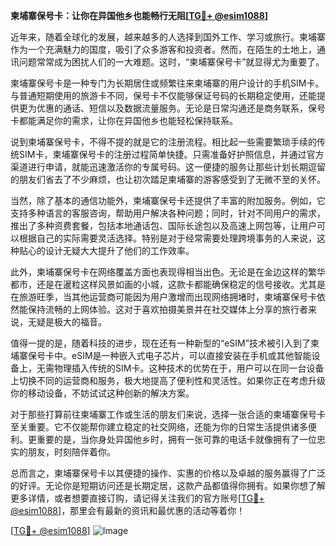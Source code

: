 **柬埔寨保号卡：让你在异国他乡也能畅行无阻[[TG💪+ @esim1088](https://t.me/s/esim1088)]**

近年来，随着全球化的发展，越来越多的人选择到国外工作、学习或旅行。柬埔寨作为一个充满魅力的国度，吸引了众多游客和投资者。然而，在陌生的土地上，通讯问题常常成为困扰人们的一大难题。这时，“柬埔寨保号卡”就显得尤为重要了。

柬埔寨保号卡是一种专门为长期居住或频繁往来柬埔寨的用户设计的手机SIM卡。与普通短期使用的旅游卡不同，保号卡不仅能够保证号码的长期稳定使用，还能提供更为优惠的通话、短信以及数据流量服务。无论是日常沟通还是商务联系，保号卡都能满足你的需求，让你在异国他乡也能轻松保持联系。

说到柬埔寨保号卡，不得不提的就是它的注册流程。相比起一些需要繁琐手续的传统SIM卡，柬埔寨保号卡的注册过程简单快捷。只需准备好护照信息，并通过官方渠道进行申请，就能迅速激活你的专属号码。这一便捷的服务让那些计划长期逗留的朋友们省去了不少麻烦，也让初次踏足柬埔寨的游客感受到了无微不至的关怀。

当然，除了基本的通信功能外，柬埔寨保号卡还提供了丰富的附加服务。例如，它支持多种语言的客服咨询，帮助用户解决各种问题；同时，针对不同用户的需求，推出了多种资费套餐，包括本地通话包、国际长途包以及高速上网包等，让用户可以根据自己的实际需要灵活选择。特别是对于经常需要处理跨境事务的人来说，这种贴心的设计无疑大大提升了他们的工作效率。

此外，柬埔寨保号卡在网络覆盖方面也表现得相当出色。无论是在金边这样的繁华都市，还是在暹粒这样风景如画的小城，这款卡都能确保稳定的信号接收。尤其是在旅游旺季，当其他运营商可能因为用户激增而出现网络拥堵时，柬埔寨保号卡依然能保持流畅的上网体验。这对于喜欢拍摄美景并在社交媒体上分享的旅行者来说，无疑是极大的福音。

值得一提的是，随着科技的进步，现在还有一种新型的“eSIM”技术被引入到了柬埔寨保号卡中。eSIM是一种嵌入式电子芯片，可以直接安装在手机或其他智能设备上，无需物理插入传统的SIM卡。这种技术的优势在于，用户可以在同一台设备上切换不同的运营商和服务，极大地提高了便利性和灵活性。如果你正在考虑升级你的移动设备，不妨试试这种创新的解决方案。

对于那些打算前往柬埔寨工作或生活的朋友们来说，选择一张合适的柬埔寨保号卡至关重要。它不仅能帮你建立稳定的社交网络，还能为你的日常生活提供诸多便利。更重要的是，当你身处异国他乡时，拥有一张可靠的电话卡就像拥有了一位忠实的朋友，时刻陪伴着你。

总而言之，柬埔寨保号卡以其便捷的操作、实惠的价格以及卓越的服务赢得了广泛的好评。无论你是短期访问还是长期定居，这款产品都值得你拥有。如果你想了解更多详情，或者想要直接订购，请记得关注我们的官方账号[[TG💪+ @esim1088](https://t.me/s/esim1088)]，那里会有最新的资讯和最优惠的活动等着你！

[[TG💪+ @esim1088](https://t.me/s/esim1088)] 
![Image](https://i.postimg.cc/4NQfJmqS/Snipaste-2025-05-13-00-14-12.png)